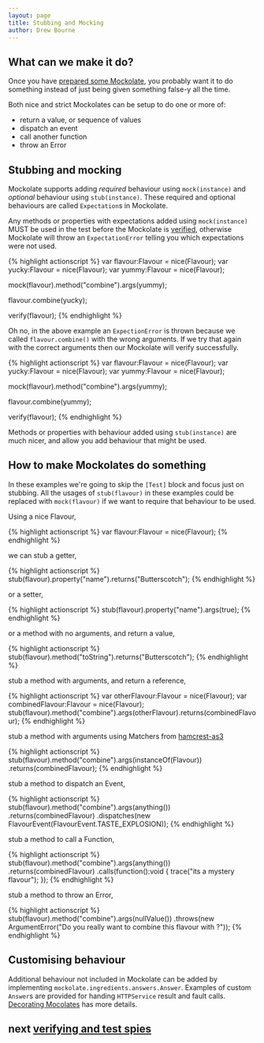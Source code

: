```yaml
---
layout: page
title: Stubbing and Mocking
author: Drew Bourne
---
```


## What can we make it do?

Once you have [prepared some Mockolate](preparing_and_creating.html), you probably want it to do something instead of just being given something false-y all the time. 

Both nice and strict Mockolates can be setup to do one or more of:

- return a value, or sequence of values
- dispatch an event
- call another function 
- throw an Error

## Stubbing and mocking

Mockolate supports adding _required_ behaviour using `mock(instance)` and _optional_ behaviour using `stub(instance)`. These required and optional behaviours are called `Expectation`s in Mockolate.

Any methods or properties with expectations added using `mock(instance)` MUST be used in the test before the Mockolate is [verified](verifying_and_test_spies.html), otherwise Mockolate will throw an `ExpectationError` telling you which expectations were not used. 

{% highlight actionscript %}
var flavour:Flavour = nice(Flavour);
var yucky:Flavour = nice(Flavour);
var yummy:Flavour = nice(Flavour);

mock(flavour).method("combine").args(yummy);

flavour.combine(yucky);

verify(flavour);
{% endhighlight %}

Oh no, in the above example an `ExpectionError` is thrown because we called `flavour.combine()` with the wrong arguments. If we try that again with the correct arguments then our Mockolate will verify successfully.

{% highlight actionscript %}
var flavour:Flavour = nice(Flavour);
var yucky:Flavour = nice(Flavour);
var yummy:Flavour = nice(Flavour);

mock(flavour).method("combine").args(yummy);

flavour.combine(yummy);

verify(flavour);
{% endhighlight %}

Methods or properties with behaviour added using `stub(instance)` are much nicer, and allow you add behaviour that might be used. 

## How to make Mockolates do something

In these examples we're going to skip the `[Test]` block and focus just on stubbing. All the usages of `stub(flavour)` in these examples could be replaced with `mock(flavour)` if we want to require that behaviour to be used. 

Using a nice Flavour, 

{% highlight actionscript %}
var flavour:Flavour = nice(Flavour);
{% endhighlight %}
    
we can stub a getter,

{% highlight actionscript %}
stub(flavour).property("name").returns("Butterscotch");
{% endhighlight %}

or a setter,

{% highlight actionscript %}
stub(flavour).property("name").args(true);
{% endhighlight %}

or a method with no arguments, and return a value,

{% highlight actionscript %}
stub(flavour).method("toString").returns("Butterscotch");
{% endhighlight %}

stub a method with arguments, and return a reference,

{% highlight actionscript %}
var otherFlavour:Flavour = nice(Flavour);
var combinedFlavour:Flavour = nice(Flavour);
stub(flavour).method("combine").args(otherFlavour).returns(combinedFlavour);
{% endhighlight %}
    
stub a method with arguments using Matchers from [hamcrest-as3](http://github.com/drewbourne/hamcrest-as3)

{% highlight actionscript %}
stub(flavour).method("combine").args(instanceOf(Flavour))
    .returns(combinedFlavour);
{% endhighlight %}
    
stub a method to dispatch an Event,
  
{% highlight actionscript %}
stub(flavour).method("combine").args(anything())
    .returns(combinedFlavour)
    .dispatches(new FlavourEvent(FlavourEvent.TASTE_EXPLOSION));
{% endhighlight %}
    
stub a method to call a Function,

{% highlight actionscript %}
stub(flavour).method("combine").args(anything())
    .returns(combinedFlavour)
    .calls(function():void {
        trace("its a mystery flavour");
    });
{% endhighlight %}
        
stub a method to throw an Error,

{% highlight actionscript %}
stub(flavour).method("combine").args(nullValue())
    .throws(new ArgumentError("Do you really want to combine this flavour with <null>?"));
{% endhighlight %}
    
## Customising behaviour
    
Additional behaviour not included in Mockolate can be added by implementing `mockolate.ingredients.answers.Answer`. Examples of custom `Answer`s are provided for handing `HTTPService` result and fault calls. [Decorating Mocolates](decorating_mockolates.html) has more details.

## next [verifying and test spies](verifying_and_test_spies.html)
